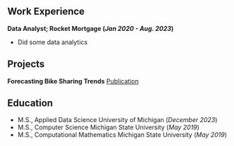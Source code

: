 ## Work Experience
**Data Analyst; Rocket Mortgage (_Jan 2020 - Aug. 2023_)**
- Did some data analytics

## Projects
**Forecasting Bike Sharing Trends**
[Publication](https://github.com/PatrickT19/patrickt.github.io/tree/0670814973ce45820ed15f8be838ec8701870ae3/Computational%20Mathematics%20Capstone)

## Education
- M.S., Applied Data Science    University of Michigan (_December 2023_)
- M.S., Computer Science    Michigan State University (_May 2019_)
- M.S., Computational Mathematics    Michigan State University (_May 2019_)
